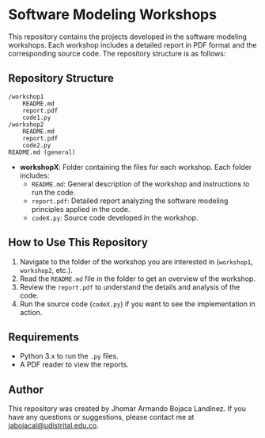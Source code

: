 # Software Modeling Workshops

This repository contains the projects developed in the software modeling workshops. Each workshop includes a detailed report in PDF format and the corresponding source code. The repository structure is as follows:

## Repository Structure

    /workshop1
        README.md
        report.pdf
        code1.py
    /workshop2
        README.md
        report.pdf
        code2.py
    README.md (general)


- **workshopX**: Folder containing the files for each workshop. Each folder includes:
  - `README.md`: General description of the workshop and instructions to run the code.
  - `report.pdf`: Detailed report analyzing the software modeling principles applied in the code.
  - `codeX.py`: Source code developed in the workshop.

## How to Use This Repository

1. Navigate to the folder of the workshop you are interested in (`workshop1`, `workshop2`, etc.).
2. Read the `README.md` file in the folder to get an overview of the workshop.
3. Review the `report.pdf` to understand the details and analysis of the code.
4. Run the source code (`codeX.py`) if you want to see the implementation in action.

## Requirements

- Python 3.x to run the `.py` files.
- A PDF reader to view the reports.

## Author

This repository was created by Jhomar Armando Bojaca Landinez. If you have any questions or suggestions, please contact me at jabojacal@udistrital.edu.co.
